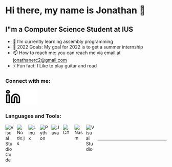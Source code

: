 # Hi there, my name is Jonathan 👋 

## I"m a Computer Science Student at IUS

- 🌱 I’m currently learning assembly programming
- 🥅 2022 Goals: My goal for 2022 is to get a summer internship
- 📫 How to reach me: you can reach me via email at jonathanerc2@gmail.com
- ⚡ Fun fact: I Like to play guitar and read

### Connect with me:

[![website](./img/linkedin-light.svg)](https://linkedin.com/in/codeSTACKr#gh-light-mode-only)
[![website](./img/linkedin-dark.svg)](https://linkedin.com/in/codeSTACKr#gh-dark-mode-only)

### Languages and Tools:

<img align="left" alt="Visual Studio Code" width="26px" src="https://cdn.jsdelivr.net/gh/devicons/devicon/icons/vscode/vscode-original.svg" style="padding-right:10px;" />
<img align="left" alt="Node.js" width="26px" src="https://cdn.jsdelivr.net/gh/devicons/devicon/icons/nodejs/nodejs-original.svg" style="padding-right:10px;" />
<img align="left" alt="Linux" width="26px" src="https://cdn.jsdelivr.net/npm/simple-icons@3.13.0/icons/linux.svg" style="padding-right:10px;" />
<img align="left" alt="Python" width="26px" src="https://cdn.jsdelivr.net/npm/simple-icons@v3/icons/python.svg" style="padding-right:10px;" />
<img align="left" alt="Java" width="26px" src="https://cdn.jsdelivr.net/npm/simple-icons@6.11.0/icons/java.svg" style="padding-right:10px;" />
<img align="left" alt="C#" width="26px" src="https://upload.wikimedia.org/wikipedia/commons/0/0d/C_Sharp_wordmark.svg" style="padding-right:10px;" />
<img align="left" alt="Nasm" width="26px" src="https://upload.wikimedia.org/wikipedia/commons/4/48/Netwide_Assembler.svg" style="padding-right:10px;" />
<img align="left" alt="Visual Studio" width="26px" src="https://cdn.jsdelivr.net/npm/simple-icons@6.11.0/icons/visualstudio.svg" style="padding-right:10px;" />

<br />
<br />

---



[website]: linkedin.com/in/jonathan-roberts-55b9a8232
